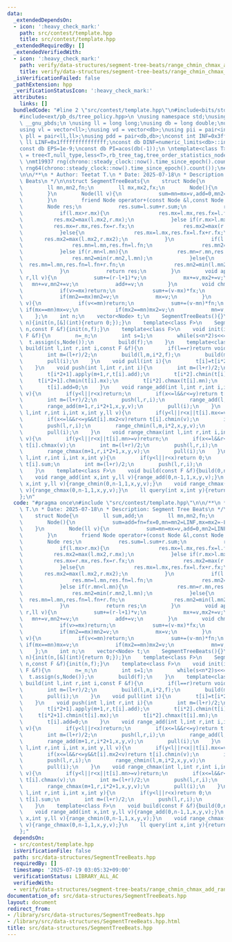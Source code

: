 ```yaml
---
data:
  _extendedDependsOn:
  - icon: ':heavy_check_mark:'
    path: src/contest/template.hpp
    title: src/contest/template.hpp
  _extendedRequiredBy: []
  _extendedVerifiedWith:
  - icon: ':heavy_check_mark:'
    path: verify/data-structures/segment-tree-beats/range_chmin_chmax_add_range_sum.test.cpp
    title: verify/data-structures/segment-tree-beats/range_chmin_chmax_add_range_sum.test.cpp
  _isVerificationFailed: false
  _pathExtension: hpp
  _verificationStatusIcon: ':heavy_check_mark:'
  attributes:
    links: []
  bundledCode: "#line 2 \"src/contest/template.hpp\"\n#include<bits/stdc++.h>\n#include<ext/pb_ds/assoc_container.hpp>\n\
    #include<ext/pb_ds/tree_policy.hpp>\n \nusing namespace std;\nusing namespace\
    \ __gnu_pbds;\n \nusing ll = long long;\nusing db = long double;\nusing vi = vector<int>;\n\
    using vl = vector<ll>;\nusing vd = vector<db>;\nusing pii = pair<int,int>;\nusing\
    \ pll = pair<ll,ll>;\nusing pdd = pair<db,db>;\nconst int INF=0x3fffffff;\nconst\
    \ ll LINF=0x1fffffffffffffff;\nconst db DINF=numeric_limits<db>::infinity();\n\
    const db EPS=1e-9;\nconst db PI=acos(db(-1));\n \ntemplate<class T>\nusing ordered_set\
    \ = tree<T,null_type,less<T>,rb_tree_tag,tree_order_statistics_node_update>;\n\
    \ \nmt19937 rng(chrono::steady_clock::now().time_since_epoch().count());\nmt19937_64\
    \ rng64(chrono::steady_clock::now().time_since_epoch().count());\n#line 3 \"src/data-structures/SegmentTreeBeats.hpp\"\
    \n\n/**\n * Author: Teetat T.\n * Date: 2025-07-18\n * Description: Segment Tree\
    \ Beats\n */\n\nstruct SegmentTreeBeats{\n    struct Node{\n        ll sum,add;\n\
    \        ll mn,mn2,fn;\n        ll mx,mx2,fx;\n        Node(){\n            sum=add=fn=fx=0,mn=mn2=LINF,mx=mx2=-LINF;\n\
    \        }\n        Node(ll v){\n            sum=mn=mx=v,add=0,mn2=LINF,mx2=-LINF,fn=fx=1;\n\
    \        }\n        friend Node operator+(const Node &l,const Node &r){\n    \
    \        Node res;\n            res.sum=l.sum+r.sum;\n            res.add=0;\n\
    \            if(l.mx>r.mx){\n                res.mx=l.mx,res.fx=l.fx;\n      \
    \          res.mx2=max(l.mx2,r.mx);\n            }else if(r.mx>l.mx){\n      \
    \          res.mx=r.mx,res.fx=r.fx;\n                res.mx2=max(r.mx2,l.mx);\n\
    \            }else{\n                res.mx=l.mx,res.fx=l.fx+r.fx;\n         \
    \       res.mx2=max(l.mx2,r.mx2);\n            }\n            if(l.mn<r.mn){\n\
    \                res.mn=l.mn,res.fn=l.fn;\n                res.mn2=min(l.mn2,r.mn);\n\
    \            }else if(r.mn<l.mn){\n                res.mn=r.mn,res.fn=r.fn;\n\
    \                res.mn2=min(r.mn2,l.mn);\n            }else{\n              \
    \  res.mn=l.mn,res.fn=l.fn+r.fn;\n                res.mn2=min(l.mn2,r.mn2);\n\
    \            }\n            return res;\n        }\n        void apply(int l,int\
    \ r,ll v){\n            sum+=(r-l+1)*v;\n            mx+=v,mx2+=v;\n         \
    \   mn+=v,mn2+=v;\n            add+=v;\n        }\n        void chmin(ll v){\n\
    \            if(v>=mx)return;\n            sum+=(v-mx)*fx;\n            if(mn==mx)mn=v;\n\
    \            if(mn2==mx)mn2=v;\n            mx=v;\n        }\n        void chmax(ll\
    \ v){\n            if(v<=mn)return;\n            sum+=(v-mn)*fn;\n           \
    \ if(mx==mn)mx=v;\n            if(mx2==mn)mx2=v;\n            mn=v;\n        }\n\
    \    };\n    int n;\n    vector<Node> t;\n    SegmentTreeBeats(){}\n    SegmentTreeBeats(int\
    \ n){init(n,[&](int){return 0;});}\n    template<class F>\n    SegmentTreeBeats(int\
    \ n,const F &f){init(n,f);}\n    template<class F>\n    void init(int _n,const\
    \ F &f){\n        n=_n;\n        int s=1;\n        while(s<n*2)s<<=1;\n      \
    \  t.assign(s,Node());\n        build(f);\n    }\n    template<class F>\n    void\
    \ build(int l,int r,int i,const F &f){\n        if(l==r)return void(t[i]=f(l));\n\
    \        int m=(l+r)/2;\n        build(l,m,i*2,f);\n        build(m+1,r,i*2+1,f);\n\
    \        pull(i);\n    }\n    void pull(int i){\n        t[i]=t[i*2]+t[i*2+1];\n\
    \    }\n    void push(int l,int r,int i){\n        int m=(l+r)/2;\n        t[i*2].apply(l,m,t[i].add);\n\
    \        t[i*2+1].apply(m+1,r,t[i].add);\n        t[i*2].chmin(t[i].mx);\n   \
    \     t[i*2+1].chmin(t[i].mx);\n        t[i*2].chmax(t[i].mn);\n        t[i*2+1].chmax(t[i].mn);\n\
    \        t[i].add=0;\n    }\n    void range_add(int l,int r,int i,int x,int y,ll\
    \ v){\n        if(y<l||r<x)return;\n        if(x<=l&&r<=y)return t[i].apply(l,r,v);\n\
    \        int m=(l+r)/2;\n        push(l,r,i);\n        range_add(l,m,i*2,x,y,v);\n\
    \        range_add(m+1,r,i*2+1,x,y,v);\n        pull(i);\n    }\n    void range_chmin(int\
    \ l,int r,int i,int x,int y,ll v){\n        if(y<l||r<x||t[i].mx<=v)return;\n\
    \        if(x<=l&&r<=y&&t[i].mx2<v)return t[i].chmin(v);\n        int m=(l+r)/2;\n\
    \        push(l,r,i);\n        range_chmin(l,m,i*2,x,y,v);\n        range_chmin(m+1,r,i*2+1,x,y,v);\n\
    \        pull(i);\n    }\n    void range_chmax(int l,int r,int i,int x,int y,ll\
    \ v){\n        if(y<l||r<x||t[i].mn>=v)return;\n        if(x<=l&&r<=y&&t[i].mn2>v)return\
    \ t[i].chmax(v);\n        int m=(l+r)/2;\n        push(l,r,i);\n        range_chmax(l,m,i*2,x,y,v);\n\
    \        range_chmax(m+1,r,i*2+1,x,y,v);\n        pull(i);\n    }\n    ll query(int\
    \ l,int r,int i,int x,int y){\n        if(y<l||r<x)return 0;\n        if(x<=l&&r<=y)return\
    \ t[i].sum;\n        int m=(l+r)/2;\n        push(l,r,i);\n        return query(l,m,i*2,x,y)+query(m+1,r,i*2+1,x,y);\n\
    \    }\n    template<class F>\n    void build(const F &f){build(0,n-1,1,f);}\n\
    \    void range_add(int x,int y,ll v){range_add(0,n-1,1,x,y,v);}\n    void range_chmin(int\
    \ x,int y,ll v){range_chmin(0,n-1,1,x,y,v);}\n    void range_chmax(int x,int y,ll\
    \ v){range_chmax(0,n-1,1,x,y,v);}\n    ll query(int x,int y){return query(0,n-1,1,x,y);}\n\
    };\n"
  code: "#pragma once\n#include \"src/contest/template.hpp\"\n\n/**\n * Author: Teetat\
    \ T.\n * Date: 2025-07-18\n * Description: Segment Tree Beats\n */\n\nstruct SegmentTreeBeats{\n\
    \    struct Node{\n        ll sum,add;\n        ll mn,mn2,fn;\n        ll mx,mx2,fx;\n\
    \        Node(){\n            sum=add=fn=fx=0,mn=mn2=LINF,mx=mx2=-LINF;\n    \
    \    }\n        Node(ll v){\n            sum=mn=mx=v,add=0,mn2=LINF,mx2=-LINF,fn=fx=1;\n\
    \        }\n        friend Node operator+(const Node &l,const Node &r){\n    \
    \        Node res;\n            res.sum=l.sum+r.sum;\n            res.add=0;\n\
    \            if(l.mx>r.mx){\n                res.mx=l.mx,res.fx=l.fx;\n      \
    \          res.mx2=max(l.mx2,r.mx);\n            }else if(r.mx>l.mx){\n      \
    \          res.mx=r.mx,res.fx=r.fx;\n                res.mx2=max(r.mx2,l.mx);\n\
    \            }else{\n                res.mx=l.mx,res.fx=l.fx+r.fx;\n         \
    \       res.mx2=max(l.mx2,r.mx2);\n            }\n            if(l.mn<r.mn){\n\
    \                res.mn=l.mn,res.fn=l.fn;\n                res.mn2=min(l.mn2,r.mn);\n\
    \            }else if(r.mn<l.mn){\n                res.mn=r.mn,res.fn=r.fn;\n\
    \                res.mn2=min(r.mn2,l.mn);\n            }else{\n              \
    \  res.mn=l.mn,res.fn=l.fn+r.fn;\n                res.mn2=min(l.mn2,r.mn2);\n\
    \            }\n            return res;\n        }\n        void apply(int l,int\
    \ r,ll v){\n            sum+=(r-l+1)*v;\n            mx+=v,mx2+=v;\n         \
    \   mn+=v,mn2+=v;\n            add+=v;\n        }\n        void chmin(ll v){\n\
    \            if(v>=mx)return;\n            sum+=(v-mx)*fx;\n            if(mn==mx)mn=v;\n\
    \            if(mn2==mx)mn2=v;\n            mx=v;\n        }\n        void chmax(ll\
    \ v){\n            if(v<=mn)return;\n            sum+=(v-mn)*fn;\n           \
    \ if(mx==mn)mx=v;\n            if(mx2==mn)mx2=v;\n            mn=v;\n        }\n\
    \    };\n    int n;\n    vector<Node> t;\n    SegmentTreeBeats(){}\n    SegmentTreeBeats(int\
    \ n){init(n,[&](int){return 0;});}\n    template<class F>\n    SegmentTreeBeats(int\
    \ n,const F &f){init(n,f);}\n    template<class F>\n    void init(int _n,const\
    \ F &f){\n        n=_n;\n        int s=1;\n        while(s<n*2)s<<=1;\n      \
    \  t.assign(s,Node());\n        build(f);\n    }\n    template<class F>\n    void\
    \ build(int l,int r,int i,const F &f){\n        if(l==r)return void(t[i]=f(l));\n\
    \        int m=(l+r)/2;\n        build(l,m,i*2,f);\n        build(m+1,r,i*2+1,f);\n\
    \        pull(i);\n    }\n    void pull(int i){\n        t[i]=t[i*2]+t[i*2+1];\n\
    \    }\n    void push(int l,int r,int i){\n        int m=(l+r)/2;\n        t[i*2].apply(l,m,t[i].add);\n\
    \        t[i*2+1].apply(m+1,r,t[i].add);\n        t[i*2].chmin(t[i].mx);\n   \
    \     t[i*2+1].chmin(t[i].mx);\n        t[i*2].chmax(t[i].mn);\n        t[i*2+1].chmax(t[i].mn);\n\
    \        t[i].add=0;\n    }\n    void range_add(int l,int r,int i,int x,int y,ll\
    \ v){\n        if(y<l||r<x)return;\n        if(x<=l&&r<=y)return t[i].apply(l,r,v);\n\
    \        int m=(l+r)/2;\n        push(l,r,i);\n        range_add(l,m,i*2,x,y,v);\n\
    \        range_add(m+1,r,i*2+1,x,y,v);\n        pull(i);\n    }\n    void range_chmin(int\
    \ l,int r,int i,int x,int y,ll v){\n        if(y<l||r<x||t[i].mx<=v)return;\n\
    \        if(x<=l&&r<=y&&t[i].mx2<v)return t[i].chmin(v);\n        int m=(l+r)/2;\n\
    \        push(l,r,i);\n        range_chmin(l,m,i*2,x,y,v);\n        range_chmin(m+1,r,i*2+1,x,y,v);\n\
    \        pull(i);\n    }\n    void range_chmax(int l,int r,int i,int x,int y,ll\
    \ v){\n        if(y<l||r<x||t[i].mn>=v)return;\n        if(x<=l&&r<=y&&t[i].mn2>v)return\
    \ t[i].chmax(v);\n        int m=(l+r)/2;\n        push(l,r,i);\n        range_chmax(l,m,i*2,x,y,v);\n\
    \        range_chmax(m+1,r,i*2+1,x,y,v);\n        pull(i);\n    }\n    ll query(int\
    \ l,int r,int i,int x,int y){\n        if(y<l||r<x)return 0;\n        if(x<=l&&r<=y)return\
    \ t[i].sum;\n        int m=(l+r)/2;\n        push(l,r,i);\n        return query(l,m,i*2,x,y)+query(m+1,r,i*2+1,x,y);\n\
    \    }\n    template<class F>\n    void build(const F &f){build(0,n-1,1,f);}\n\
    \    void range_add(int x,int y,ll v){range_add(0,n-1,1,x,y,v);}\n    void range_chmin(int\
    \ x,int y,ll v){range_chmin(0,n-1,1,x,y,v);}\n    void range_chmax(int x,int y,ll\
    \ v){range_chmax(0,n-1,1,x,y,v);}\n    ll query(int x,int y){return query(0,n-1,1,x,y);}\n\
    };"
  dependsOn:
  - src/contest/template.hpp
  isVerificationFile: false
  path: src/data-structures/SegmentTreeBeats.hpp
  requiredBy: []
  timestamp: '2025-07-19 03:05:32+09:00'
  verificationStatus: LIBRARY_ALL_AC
  verifiedWith:
  - verify/data-structures/segment-tree-beats/range_chmin_chmax_add_range_sum.test.cpp
documentation_of: src/data-structures/SegmentTreeBeats.hpp
layout: document
redirect_from:
- /library/src/data-structures/SegmentTreeBeats.hpp
- /library/src/data-structures/SegmentTreeBeats.hpp.html
title: src/data-structures/SegmentTreeBeats.hpp
---
```


